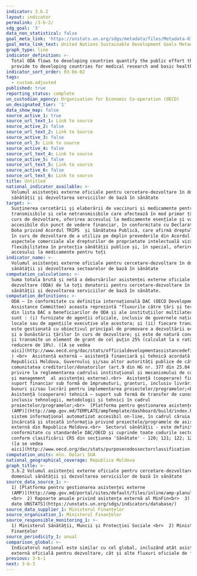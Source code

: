 ```yaml
---
indicator: 3.b.2
layout: indicator
permalink: /3-b-2/
sdg_goal: '3'
data_non_statistical: false
goal_meta_link: 'https://unstats.un.org/sdgs/metadata/files/Metadata-03-0B-02.pdf'
goal_meta_link_text: United Nations Sustainable Development Goals Metadata (PDF 210 KB)
graph_type: line
indicator_definition: >-
  Total ODA flows to developing countries quantify the public effort that donors
  provide to developing countries for medical research and basic health.
indicator_sort_order: 03-bb-02
tags:
  - custom.adjusted
published: true
reporting_status: complete
un_custodian_agency: Organisation for Economic Co-operation (OECD)
un_designated_tier: '1'
data_show_map: false
source_active_1: true
source_url_text_1: Link to source
source_active_2: false
source_url_text_2: Link to Source
source_active_3: false
source_url_3: Link to source
source_active_4: false
source_url_text_4: Link to source
source_active_5: false
source_url_text_5: Link to source
source_active_6: false
source_url_text_6: Link to source
title: Untitled
national_indicator_available: >-
  Volumul asistenței externe oficiale pentru cercetare-dezvoltare în domeniul
  sănătății și dezvoltarea serviciilor de bază în sănătate
target: >-
  Susținerea cercetării și elaborării de vaccinuri și medicamente pentru bolile
  transmisibile și cele netransmisibile care afectează în mod primar țările în
  curs de dezvoltare, oferirea accesului la medicamente esențiale și vaccinuri
  accesibile din punct de vedere financiar, în conformitate cu Declarația de la
  Doha privind Acordul TRIPS  și Sănătatea Publică, care afirmă dreptul țărilor
  în curs de dezvoltare de a utiliza pe deplin prevederile din Acordul privind
  aspectele comerciale ale drepturilor de proprietate intelectuală vizând
  flexibilitatea în protecția sănătății publice și, în special, oferirea
  accesului la medicamente pentru toți
indicator_name: >-
  Volumul asistenței externe oficiale pentru cercetare-dezvoltare în domeniul
  sănătății și dezvoltarea sectoarelor de bază în sănătate
computation_calculations: >-
  Suma totala brută și netă a debursărilor asistenței externe oficiale pentru
  dezvoltare (ODA) de la toți donatorii pentru cercetare-dezvoltare în domeniul
  sănătății și dezvoltarea serviciilor de bază în sănătate.
computation_definitions: >-
  ODA – în conformitate cu definiția internațională DAC (OECD Development
  Assistance Committee) aceasta reprezintă "fluxurile către țări și teritorii
  din lista DAC a beneficiarilor de ODA și ale instituțiilor multilaterale care
  sunt : (i) furnizate de agenții oficiale, inclusiv de guvernele naționale și
  locale sau de agențiile executive ale acestora; și (ii) fiecare tranzacție
  este gestionată cu obiectivul principal de promovare a dezvoltării economice
  și a bunăstării țărilor în curs de dezvoltare; și este de natură concesională
  și transmite un element de grant de cel puțin 25% (calculat la o rată de
  reducere de 10%). ([A se vedea
  aici](http://www.oecd.org/dac/stats/officialdevelopmentassistancedefinitionandcoverage.htm)
  ) <br>  Asistență externă – asistență financiară și tehnică acordată
  Republicii Moldova, Guvernului și/sau altor autorități publice de către
  comunitatea creditorilor/donatorilor (art.9 din HG nr. 377 din 25.04.2018, cu
  privire la reglementarea cadrului instituțional și mecanismului de coordonare
  și management  al asistenței externe).<br>  Asistență (cooperare) financiară –
  suport financiar sub formă de împrumuturi, granturi, inclusiv livrări de
  bunuri și/sau lucrări pentru implementarea proiectelor/programelor;<br> 
  Asistență (cooperare) tehnică – suport sub formă de transfer de cunoștințe,
  inclusiv tehnologii, metodologii și tehnici în cadrul
  proiectelor/programelor;<br>  [Platforma pentru gestionarea asistenței externe
  (AMP)](http://amp.gov.md/TEMPLATE/ampTemplate/dashboard/build/index.html) –
  sistem informațional automatizat accesibil on-line, în cadrul căruia este
  încărcată și stocată informația privind proiectele/programele de asistență
  externă din Republica Moldova.<br>  Sectorul sănătății - este definit în
  conformitate cu standardele DAC/OECD și cuprinde toate codurile sectoriale
  conform clasificării CRS din secțiunea 'Sănătate' - 120; 121; 122; 123; 130
  ([a se vedea
  aici](http://www.oecd.org/dac/stats/purposecodessectorclassification.htm) )
computation_units: mln. Dolari SUA
national_geographical_coverage: Republica Moldova
graph_title: >-
  3.b.2 Volumul asistenței externe oficiale pentru cercetare-dezvoltare în
  domeniul sănătății și dezvoltarea serviciilor de bază în sănătate
source_data_source_1: >-
  1) [Platforma pentru gestionarea asistenței externe
  (AMP)](http://amp.gov.md/portal/sites/default/files/inline/amp-planul_de_gestiune_a_datelor_0.pdf) 
  <br>  2) Rapoarte anuale privind asistența externă al MinFin<br>  3) [Banca de
  date UNSTATS](https://unstats.un.org/sdgs/indicators/database/)
source_data_supplier_1: Ministerul Finanțelor
source_organisation_1: Ministerul Finanțelor
source_responsible_monitoring_1: >-
  1) Ministerul Sănătății, Muncii și Protecției Sociale <br>  2) Ministerul
  Finanțelor
source_periodicity_1: anual
comparison_global: >-
  Indicatorul național este similar cu cel global, incluzând atât asistența
  externă oficială pentru dezvoltare, cât și alte fluxuri oficiale de fonduri
previous: 3-b-1
next: 3-b-3
---
```

